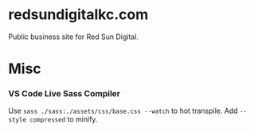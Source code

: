 # redsundigitalkc.com
Public business site for Red Sun Digital.

# Misc

### VS Code Live Sass Compiler
Use `sass ./sass:./assets/css/base.css --watch` to hot transpile. Add `--style compressed` to minify.
